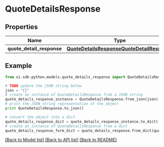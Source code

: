 # QuoteDetailsResponse


## Properties

Name | Type | Description | Notes
------------ | ------------- | ------------- | -------------
**quote_detail_response** | [**QuoteDetailsResponseQuoteDetailResponse**](QuoteDetailsResponseQuoteDetailResponse.md) |  | [optional] 

## Example

```python
from xi-sdk-python.models.quote_details_response import QuoteDetailsResponse

# TODO update the JSON string below
json = "{}"
# create an instance of QuoteDetailsResponse from a JSON string
quote_details_response_instance = QuoteDetailsResponse.from_json(json)
# print the JSON string representation of the object
print QuoteDetailsResponse.to_json()

# convert the object into a dict
quote_details_response_dict = quote_details_response_instance.to_dict()
# create an instance of QuoteDetailsResponse from a dict
quote_details_response_form_dict = quote_details_response.from_dict(quote_details_response_dict)
```
[[Back to Model list]](../README.md#documentation-for-models) [[Back to API list]](../README.md#documentation-for-api-endpoints) [[Back to README]](../README.md)


